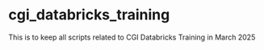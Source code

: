 # cgi_databricks_training
This is to keep all scripts related to CGI Databricks Training in March 2025
